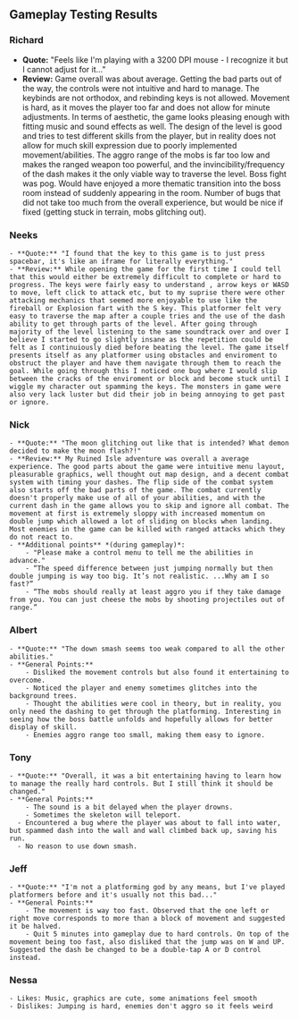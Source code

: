 ## Gameplay Testing Results ##

### Richard ### 
- **Quote:** "Feels like I'm playing with a 3200 DPI mouse - I recognize it but I cannot adjust for it..."
- **Review:** Game overall was about average. Getting the bad parts out of the way, the controls were not intuitive and hard to manage. The keybinds are not orthodox, and rebinding keys is not allowed. Movement is hard, as it moves the player too far and does not allow for minute adjustments. In terms of aesthetic, the game looks pleasing enough with fitting music and sound effects as well. The design of the level is good and tries to test different skills from the player, but in reality does not allow for much skill expression due to poorly implemented movement/abilities. The aggro range of the mobs is far too low and makes the ranged weapon too powerful, and the invincibility/frequency of the dash makes it the only viable way to traverse the level. Boss fight was pog. Would have enjoyed a more thematic transition into the boss room instead of suddenly appearing in the room. Number of bugs that did not take too much from the overall experience, but would be nice if fixed (getting stuck in terrain, mobs glitching out).

### Neeks ###
    - **Quote:** "I found that the key to this game is to just press spacebar, it's like an iframe for literally everything."
    - **Review:** While opening the game for the first time I could tell that this would either be extremely difficult to complete or hard to progress. The keys were fairly easy to understand , arrow keys or WASD to move, left click to attack etc, but to my suprise there were other attacking mechanics that seemed more enjoyable to use like the fireball or Explosion fart with the S key. This platformer felt very easy to traverse the map after a couple tries and the use of the dash ability to get through parts of the level. After going through majority of the level listening to the same soundtrack over and over I believe I started to go slightly insane as the repetition could be felt as I continuiously died before beating the level. The game itself presents itself as any platformer using obstacles and enviroment to obstruct the player and have them navigate through them to reach the goal. While going through this I noticed one bug where I would slip between the cracks of the enviroment or block and become stuck until I wiggle my character out spamming the keys. The monsters in game were also very lack luster but did their job in being annoying to get past or ignore.

### Nick ###
    - **Quote:** "The moon glitching out like that is intended? What demon decided to make the moon flash?!"
    - **Review:** My Ruined Isle adventure was overall a average experience. The good parts about the game were intuitive menu layout, pleasurable graphics, well thought out map design, and a decent combat system with timing your dashes. The flip side of the combat system also starts off the bad parts of the game. The combat currently doesn't properly make use of all of your abilities, and with the current dash in the game allows you to skip and ignore all combat. The movement at first is extremely sloppy with increased momentum on double jump which allowed a lot of sliding on blocks when landing. Most enemies in the game can be killed with ranged attacks which they do not react to.
    - **Additional points** *(during gameplay)*:
        - "Please make a control menu to tell me the abilities in advance."
        - “The speed difference between just jumping normally but then double jumping is way too big. It’s not realistic. ...Why am I so fast?”
        - “The mobs should really at least aggro you if they take damage from you. You can just cheese the mobs by shooting projectiles out of range.”

### Albert ###
    - **Quote:** "The down smash seems too weak compared to all the other abilities."
    - **General Points:** 
        - Disliked the movement controls but also found it entertaining to overcome.
        - Noticed the player and enemy sometimes glitches into the background trees.
        - Thought the abilities were cool in theory, but in reality, you only need the dashing to get through the platforming. Interesting in seeing how the boss battle unfolds and hopefully allows for better display of skill.
        - Enemies aggro range too small, making them easy to ignore.

### Tony ###
    - **Quote:** "Overall, it was a bit entertaining having to learn how to manage the really hard controls. But I still think it should be changed."
    - **General Points:** 
        - The sound is a bit delayed when the player drowns.
        - Sometimes the skeleton will teleport.
      - Encountered a bug where the player was about to fall into water, but spammed dash into the wall and wall climbed back up, saving his run.
      - No reason to use down smash.

### Jeff ###
    - **Quote:** "I'm not a platforming god by any means, but I've played platformers before and it's usually not this bad..."
    - **General Points:** 
        - The movement is way too fast. Observed that the one left or right move corresponds to more than a block of movement and suggested it be halved.
        - Quit 5 minutes into gameplay due to hard controls. On top of the movement being too fast, also disliked that the jump was on W and UP. Suggested the dash be changed to be a double-tap A or D control instead.

### Nessa ###
    - Likes: Music, graphics are cute, some animations feel smooth 
    - Dislikes: Jumping is hard, enemies don't aggro so it feels weird
